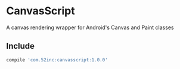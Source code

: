 # CanvasScript
A canvas rendering wrapper for Android's Canvas and Paint classes


## Include
```groovy
compile 'com.52inc:canvasscript:1.0.0'
```

